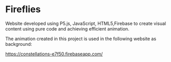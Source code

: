 # Fireflies

Website developed using P5.js, JavaScript, HTML5,Firebase to create visual content using pure code and achieving efficient animation. 

The animation created in this project is used in the following website as background:

https://constellations-e7f50.firebaseapp.com/
